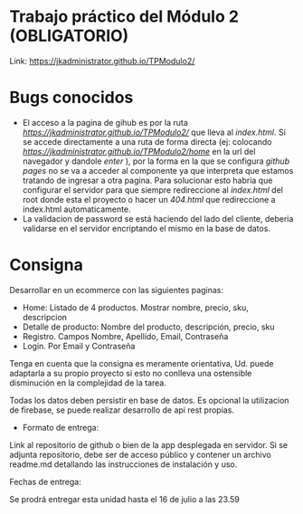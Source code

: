 # Trabajo práctico del Módulo 2 (OBLIGATORIO)

Link: https://jkadministrator.github.io/TPModulo2/

# Bugs conocidos
  - El acceso a la pagina de gihub es por la ruta _https://jkadministrator.github.io/TPModulo2/_ que lleva al _index.html_. Si se accede directamente a una ruta de forma directa (ej: colocando _https://jkadministrator.github.io/TPModulo2/home_ en la url del navegador y dandole _enter_ ), por la forma en la que se configura _github pages_ no se va a acceder al componente ya que interpreta que estamos tratando de ingresar a otra pagina. Para solucionar esto habria que configurar el servidor para que siempre redireccione al _index.html_ del root donde esta el proyecto o hacer un _404.html_ que redireccione a index.html automaticamente.
  - La validacion de password se está haciendo del lado del cliente, deberia validarse en el servidor encriptando el mismo en la base de datos.

# Consigna

Desarrollar en  un ecommerce con las siguientes paginas:

- Home: Listado de 4 productos. Mostrar nombre, precio, sku, descripcion
- Detalle de producto: Nombre del producto, descripción, precio, sku
- Registro. Campos Nombre, Apellido, Email, Contraseña
- Login. Por Email y Contraseña

Tenga en cuenta que la consigna es meramente orientativa, Ud. puede adaptarla a su propio proyecto si esto no conlleva una ostensible disminución en la complejidad de la tarea.

Todas los datos deben persistir en base de datos. Es opcional la utilizacion de firebase, se puede realizar desarrollo de api rest propias.

- Formato de entrega:

Link al repositorio de github o bien de la app desplegada en servidor. Si se adjunta repositorio, debe ser de acceso público y contener un archivo readme.md detallando las instrucciones de instalación y uso.

Fechas de entrega:

Se prodrá entregar esta unidad hasta el 16 de julio a las 23.59
